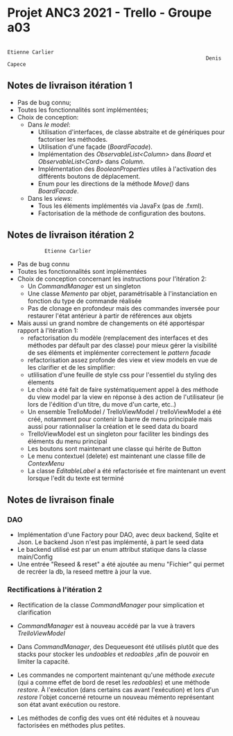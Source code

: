 # Projet ANC3 2021 - Trello - Groupe a03

                                                                    Etienne Carlier  
                                                                    Denis Capece

## Notes de livraison itération 1
* Pas de bug connu;
* Toutes les fonctionnalités sont implémentées;
* Choix de conception:
    + Dans _le model_: 
        - Utilisation d'interfaces, de classe abstraite et de génériques pour factoriser les méthodes.
        - Utilisation d'une façade (_BoardFacade_).
        - Implémentation des _ObservableList\<Column>_ dans _Board_ et _ObservableList\<Card>_ dans _Column_.
        - Implémentation des _BooleanProperties_ utiles à l'activation des différents boutons de déplacement.
        - Enum pour les directions de la méthode _Move()_ dans _BoardFacade_. 
  + Dans les _views_:
    - Tous les éléments implémentés via JavaFx (pas de .fxml).
    - Factorisation de la méthode de configuration des boutons.
    

## Notes de livraison itération 2

                Etienne Carlier  

* Pas de bug connu
* Toutes les fonctionnalités sont implémentées
* Choix de conception concernant les instructions pour l'itération 2:
    * Un _CommandManager_ est un singleton
    * Une classe _Memento_ par objet, paramétrisable à l'instanciation en fonction du type de commande réalisée
    * Pas de clonage en profondeur mais des commandes inversée pour restaurer l'état antérieur à partir de références aux objets
* Mais aussi un grand nombre de changements on été apportéspar rapport à l'itération 1:
    * refactorisation du modèle (remplacement des interfaces et des méthodes par défault par des classe) pour mieux gérer la visibilité de ses éléments et implémenter correctement le _pattern facade_
    * refactorisation assez profonde des view et view models en vue de les clarifier et de les simplifier:
    * utlilisation d'une feuille de style css pour l'essentiel du styling des élements
    * Le choix a été fait de faire systématiquement appel à des méthode du view model par la view en réponse à des action de l'utilisateur (ie lors de l'édition d'un titre, du move d'un carte, etc..)
    * Un ensemble TrelloModel / TrelloViewModel / trelloViewModel a été créé, notamment pour contenir la barre de menu principale mais aussi pour rationnaliser la création et le seed data du board
    * TrelloViewModel est un singleton pour faciliter les bindings des éléments du menu principal
    * Les boutons sont maintenant une classe qui hérite de Button
    * Le menu contextuel (delete) est maintenant une classe fille de _ContexMenu_
    * La classe _EditableLabel_ a été refactorisée et fire maintenant un event lorsque l'edit du texte est terminé
    
    
## Notes de livraison finale
### DAO
* Implémentation d'une Factory pour DAO, avec deux backend, Sqlite et Json. Le backend Json n'est pas implémenté, à part le seed data
* Le backend utilisé est par un enum attribut statique dans la classe main/Config
* Une entrée "Reseed & reset" a été ajoutée au menu "Fichier" qui permet de recréer la db, la reseed mettre à jour la vue.

### Rectifications à l'itération 2
* Rectification de la classe _CommandManager_ pour simplication et clarification
* _CommandManager_ est à nouveau accédé par la vue à travers _TrelloViewModel_
* Dans _CommandManager_, des Dequeuesont été utilisés plutôt que des stacks pour stocker les _undoables_ et _redoables_ ,afin de pouvoir en limiter la capacité.
  
* Les commandes ne comportent maintenant qu'une méthode _execute_ (qui a comme effet de bord de reset les _redoables_) et une méthode
_restore_. À l'exécution (dans certains cas avant l'exécution) et lors d'un _restore_ l'objet concerné retourne un nouveau mémento représentant son état avant exécution ou restore.
  
* Les méthodes de config des vues ont été réduites et à nouveau factorisées en méthodes plus petites.
